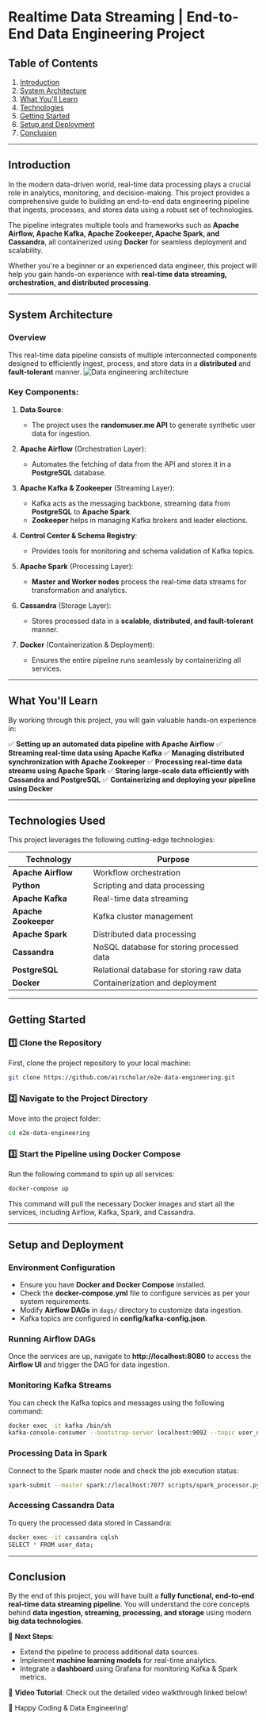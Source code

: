 # **Realtime Data Streaming | End-to-End Data Engineering Project**

## **Table of Contents**
1. [Introduction](#introduction)
2. [System Architecture](#system-architecture)
3. [What You'll Learn](#what-youll-learn)
4. [Technologies](#technologies)
5. [Getting Started](#getting-started)
6. [Setup and Deployment](#setup-and-deployment)
7. [Conclusion](#conclusion)

---

## **Introduction**

In the modern data-driven world, real-time data processing plays a crucial role in analytics, monitoring, and decision-making. This project provides a comprehensive guide to building an end-to-end data engineering pipeline that ingests, processes, and stores data using a robust set of technologies.

The pipeline integrates multiple tools and frameworks such as **Apache Airflow, Apache Kafka, Apache Zookeeper, Apache Spark, and Cassandra**, all containerized using **Docker** for seamless deployment and scalability.

Whether you're a beginner or an experienced data engineer, this project will help you gain hands-on experience with **real-time data streaming, orchestration, and distributed processing**.

---

## **System Architecture**

### **Overview**
This real-time data pipeline consists of multiple interconnected components designed to efficiently ingest, process, and store data in a **distributed** and **fault-tolerant** manner.
![Data engineering architecture](https://github.com/user-attachments/assets/6de919c4-dd96-4920-9353-67cbf9ab182d)


### **Key Components:**
1. **Data Source**:
   - The project uses the **randomuser.me API** to generate synthetic user data for ingestion.
   
2. **Apache Airflow** (Orchestration Layer):
   - Automates the fetching of data from the API and stores it in a **PostgreSQL** database.
   
3. **Apache Kafka & Zookeeper** (Streaming Layer):
   - Kafka acts as the messaging backbone, streaming data from **PostgreSQL** to **Apache Spark**.
   - **Zookeeper** helps in managing Kafka brokers and leader elections.
   
4. **Control Center & Schema Registry**:
   - Provides tools for monitoring and schema validation of Kafka topics.
   
5. **Apache Spark** (Processing Layer):
   - **Master and Worker nodes** process the real-time data streams for transformation and analytics.
   
6. **Cassandra** (Storage Layer):
   - Stores processed data in a **scalable, distributed, and fault-tolerant** manner.
   
7. **Docker** (Containerization & Deployment):
   - Ensures the entire pipeline runs seamlessly by containerizing all services.

---

## **What You'll Learn**
By working through this project, you will gain valuable hands-on experience in:

✅ **Setting up an automated data pipeline with Apache Airflow**
✅ **Streaming real-time data using Apache Kafka**
✅ **Managing distributed synchronization with Apache Zookeeper**
✅ **Processing real-time data streams using Apache Spark**
✅ **Storing large-scale data efficiently with Cassandra and PostgreSQL**
✅ **Containerizing and deploying your pipeline using Docker**

---

## **Technologies Used**
This project leverages the following cutting-edge technologies:

| Technology        | Purpose  |
|------------------|----------|
| **Apache Airflow** | Workflow orchestration |
| **Python** | Scripting and data processing |
| **Apache Kafka** | Real-time data streaming |
| **Apache Zookeeper** | Kafka cluster management |
| **Apache Spark** | Distributed data processing |
| **Cassandra** | NoSQL database for storing processed data |
| **PostgreSQL** | Relational database for storing raw data |
| **Docker** | Containerization and deployment |

---

## **Getting Started**

### **1️⃣ Clone the Repository**
First, clone the project repository to your local machine:
```bash
git clone https://github.com/airscholar/e2e-data-engineering.git
```

### **2️⃣ Navigate to the Project Directory**
Move into the project folder:
```bash
cd e2e-data-engineering
```

### **3️⃣ Start the Pipeline using Docker Compose**
Run the following command to spin up all services:
```bash
docker-compose up
```
This command will pull the necessary Docker images and start all the services, including Airflow, Kafka, Spark, and Cassandra.

---

## **Setup and Deployment**

### **Environment Configuration**
- Ensure you have **Docker and Docker Compose** installed.
- Check the **docker-compose.yml** file to configure services as per your system requirements.
- Modify **Airflow DAGs** in `dags/` directory to customize data ingestion.
- Kafka topics are configured in **config/kafka-config.json**.

### **Running Airflow DAGs**
Once the services are up, navigate to **http://localhost:8080** to access the **Airflow UI** and trigger the DAG for data ingestion.

### **Monitoring Kafka Streams**
You can check the Kafka topics and messages using the following command:
```bash
docker exec -it kafka /bin/sh
kafka-console-consumer --bootstrap-server localhost:9092 --topic user_data --from-beginning
```

### **Processing Data in Spark**
Connect to the Spark master node and check the job execution status:
```bash
spark-submit --master spark://localhost:7077 scripts/spark_processor.py
```

### **Accessing Cassandra Data**
To query the processed data stored in Cassandra:
```bash
docker exec -it cassandra cqlsh
SELECT * FROM user_data;
```

---

## **Conclusion**
By the end of this project, you will have built a **fully functional, end-to-end real-time data streaming pipeline**. You will understand the core concepts behind **data ingestion, streaming, processing, and storage** using modern **big data technologies**.

🔹 **Next Steps**:
- Extend the pipeline to process additional data sources.
- Implement **machine learning models** for real-time analytics.
- Integrate a **dashboard** using Grafana for monitoring Kafka & Spark metrics.

🎥 **Video Tutorial**: Check out the detailed video walkthrough linked below!

🚀 Happy Coding & Data Engineering!

